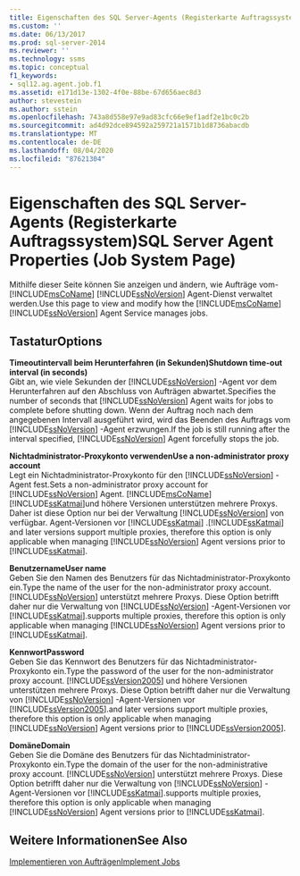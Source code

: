 ```yaml
---
title: Eigenschaften des SQL Server-Agents (Registerkarte Auftragssystem)|Microsoft-Dokumente
ms.custom: ''
ms.date: 06/13/2017
ms.prod: sql-server-2014
ms.reviewer: ''
ms.technology: ssms
ms.topic: conceptual
f1_keywords:
- sql12.ag.agent.job.f1
ms.assetid: e171d13e-1302-4f0e-88be-67d656aec8d3
author: stevestein
ms.author: sstein
ms.openlocfilehash: 743a8d558e97e9ad83cfc66e9ef1adf2e1bc0c2b
ms.sourcegitcommit: ad4d92dce894592a259721a1571b1d8736abacdb
ms.translationtype: MT
ms.contentlocale: de-DE
ms.lasthandoff: 08/04/2020
ms.locfileid: "87621304"
---
```

# <a name="sql-server-agent-properties-job-system-page"></a><span data-ttu-id="baaf1-102">Eigenschaften des SQL Server-Agents (Registerkarte Auftragssystem)</span><span class="sxs-lookup"><span data-stu-id="baaf1-102">SQL Server Agent Properties (Job System Page)</span></span>
  <span data-ttu-id="baaf1-103">Mithilfe dieser Seite können Sie anzeigen und ändern, wie Aufträge vom- [!INCLUDE[msCoName](../../includes/msconame-md.md)] [!INCLUDE[ssNoVersion](../../includes/ssnoversion-md.md)] Agent-Dienst verwaltet werden.</span><span class="sxs-lookup"><span data-stu-id="baaf1-103">Use this page to view and modify how the [!INCLUDE[msCoName](../../includes/msconame-md.md)] [!INCLUDE[ssNoVersion](../../includes/ssnoversion-md.md)] Agent Service manages jobs.</span></span>  
  
## <a name="options"></a><span data-ttu-id="baaf1-104">Tastatur</span><span class="sxs-lookup"><span data-stu-id="baaf1-104">Options</span></span>  
 <span data-ttu-id="baaf1-105">**Timeoutintervall beim Herunterfahren (in Sekunden)**</span><span class="sxs-lookup"><span data-stu-id="baaf1-105">**Shutdown time-out interval (in seconds)**</span></span>  
 <span data-ttu-id="baaf1-106">Gibt an, wie viele Sekunden der [!INCLUDE[ssNoVersion](../../includes/ssnoversion-md.md)] -Agent vor dem Herunterfahren auf den Abschluss von Aufträgen abwartet.</span><span class="sxs-lookup"><span data-stu-id="baaf1-106">Specifies the number of seconds that [!INCLUDE[ssNoVersion](../../includes/ssnoversion-md.md)] Agent waits for jobs to complete before shutting down.</span></span> <span data-ttu-id="baaf1-107">Wenn der Auftrag noch nach dem angegebenen Intervall ausgeführt wird, wird das Beenden des Auftrags vom [!INCLUDE[ssNoVersion](../../includes/ssnoversion-md.md)] -Agent erzwungen.</span><span class="sxs-lookup"><span data-stu-id="baaf1-107">If the job is still running after the interval specified, [!INCLUDE[ssNoVersion](../../includes/ssnoversion-md.md)] Agent forcefully stops the job.</span></span>  
  
 <span data-ttu-id="baaf1-108">**Nichtadministrator-Proxykonto verwenden**</span><span class="sxs-lookup"><span data-stu-id="baaf1-108">**Use a non-administrator proxy account**</span></span>  
 <span data-ttu-id="baaf1-109">Legt ein Nichtadministrator-Proxykonto für den [!INCLUDE[ssNoVersion](../../includes/ssnoversion-md.md)] -Agent fest.</span><span class="sxs-lookup"><span data-stu-id="baaf1-109">Sets a non-administrator proxy account for [!INCLUDE[ssNoVersion](../../includes/ssnoversion-md.md)] Agent.</span></span> [!INCLUDE[msCoName](../../includes/msconame-md.md)]<span data-ttu-id="baaf1-110">[!INCLUDE[ssKatmai](../../includes/sskatmai-md.md)]und höhere Versionen unterstützen mehrere Proxys. Daher ist diese Option nur bei der Verwaltung [!INCLUDE[ssNoVersion](../../includes/ssnoversion-md.md)] von verfügbar. Agent-Versionen vor [!INCLUDE[ssKatmai](../../includes/sskatmai-md.md)] .</span><span class="sxs-lookup"><span data-stu-id="baaf1-110">[!INCLUDE[ssKatmai](../../includes/sskatmai-md.md)] and later versions support multiple proxies, therefore this option is only applicable when managing [!INCLUDE[ssNoVersion](../../includes/ssnoversion-md.md)] Agent versions prior to [!INCLUDE[ssKatmai](../../includes/sskatmai-md.md)].</span></span>  
  
 <span data-ttu-id="baaf1-111">**Benutzername**</span><span class="sxs-lookup"><span data-stu-id="baaf1-111">**User name**</span></span>  
 <span data-ttu-id="baaf1-112">Geben Sie den Namen des Benutzers für das Nichtadministrator-Proxykonto ein.</span><span class="sxs-lookup"><span data-stu-id="baaf1-112">Type the name of the user for the non-administrator proxy account.</span></span> [!INCLUDE[ssNoVersion](../../includes/ssnoversion-md.md)] <span data-ttu-id="baaf1-113">unterstützt mehrere Proxys. Diese Option betrifft daher nur die Verwaltung von [!INCLUDE[ssNoVersion](../../includes/ssnoversion-md.md)] -Agent-Versionen vor [!INCLUDE[ssKatmai](../../includes/sskatmai-md.md)].</span><span class="sxs-lookup"><span data-stu-id="baaf1-113">supports multiple proxies, therefore this option is only applicable when managing [!INCLUDE[ssNoVersion](../../includes/ssnoversion-md.md)] Agent versions prior to [!INCLUDE[ssKatmai](../../includes/sskatmai-md.md)].</span></span>  
  
 <span data-ttu-id="baaf1-114">**Kennwort**</span><span class="sxs-lookup"><span data-stu-id="baaf1-114">**Password**</span></span>  
 <span data-ttu-id="baaf1-115">Geben Sie das Kennwort des Benutzers für das Nichtadministrator-Proxykonto ein.</span><span class="sxs-lookup"><span data-stu-id="baaf1-115">Type the password of the user for the non-administrator proxy account.</span></span> [!INCLUDE[ssVersion2005](../../includes/ssversion2005-md.md)] <span data-ttu-id="baaf1-116">und höhere Versionen unterstützen mehrere Proxys. Diese Option betrifft daher nur die Verwaltung von [!INCLUDE[ssNoVersion](../../includes/ssnoversion-md.md)] -Agent-Versionen vor [!INCLUDE[ssVersion2005](../../includes/ssversion2005-md.md)].</span><span class="sxs-lookup"><span data-stu-id="baaf1-116">and later versions support multiple proxies, therefore this option is only applicable when managing [!INCLUDE[ssNoVersion](../../includes/ssnoversion-md.md)] Agent versions prior to [!INCLUDE[ssVersion2005](../../includes/ssversion2005-md.md)].</span></span>  
  
 <span data-ttu-id="baaf1-117">**Domäne**</span><span class="sxs-lookup"><span data-stu-id="baaf1-117">**Domain**</span></span>  
 <span data-ttu-id="baaf1-118">Geben Sie die Domäne des Benutzers für das Nichtadministrator-Proxykonto ein.</span><span class="sxs-lookup"><span data-stu-id="baaf1-118">Type the domain of the user for the non-administrative proxy account.</span></span> [!INCLUDE[ssNoVersion](../../includes/ssnoversion-md.md)] <span data-ttu-id="baaf1-119">unterstützt mehrere Proxys. Diese Option betrifft daher nur die Verwaltung von [!INCLUDE[ssNoVersion](../../includes/ssnoversion-md.md)] -Agent-Versionen vor [!INCLUDE[ssKatmai](../../includes/sskatmai-md.md)].</span><span class="sxs-lookup"><span data-stu-id="baaf1-119">supports multiple proxies, therefore this option is only applicable when managing [!INCLUDE[ssNoVersion](../../includes/ssnoversion-md.md)] Agent versions prior to [!INCLUDE[ssKatmai](../../includes/sskatmai-md.md)].</span></span>  
  
## <a name="see-also"></a><span data-ttu-id="baaf1-120">Weitere Informationen</span><span class="sxs-lookup"><span data-stu-id="baaf1-120">See Also</span></span>  
 [<span data-ttu-id="baaf1-121">Implementieren von Aufträgen</span><span class="sxs-lookup"><span data-stu-id="baaf1-121">Implement Jobs</span></span>](implement-jobs.md)  
  
  
